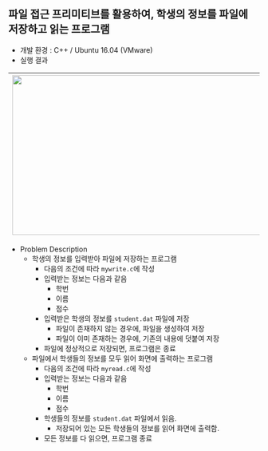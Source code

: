 ## 파일 접근 프리미티브를 활용하여, 학생의 정보를 파일에 저장하고 읽는 프로그램
* 개발 환경 : C++ / Ubuntu 16.04 (VMware)
* 실행 결과

|<img src = "https://user-images.githubusercontent.com/48857568/132365836-41688263-0f16-43d5-bb1a-6a6885e0749f.JPG" width="500" height="320">|<img src = "https://user-images.githubusercontent.com/48857568/132365838-61628cae-5456-447d-be5d-8c5a5f66f80c.JPG" width="500" height="320">|
|---|---|

* Problem Description
  * 학생의 정보를 입력받아 파일에 저장하는 프로그램
    * 다음의 조건에 따라 `mywrite.c`에 작성
    * 입력받는 정보는 다음과 같음
      * 학번
      * 이름
      * 점수
    * 입력받은 학생의 정보를 `student.dat` 파일에 저장
      * 파일이 존재하지 않는 경우에, 파일을 생성하여 저장
      * 파일이 이미 존재하는 경우에, 기존의 내용에 덧붙여 저장
    * 파일에 정상적으로 저장되면, 프로그램은 종료
  * 파일에서 학생들의 정보를 모두 읽어 화면에 출력하는 프로그램
    * 다음의 조건에 따라 `myread.c`에 작성
    * 입력받는 정보는 다음과 같음
      * 학번
      * 이름
      * 점수
    * 학생들의 정보를 `student.dat` 파일에서 읽음.
      * 저장되어 있는 모든 학생들의 정보를 읽어 화면에 출력함.
    * 모든 정보를 다 읽으면, 프로그램 종료
